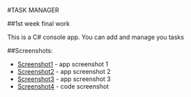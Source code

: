 #TASK MANAGER

##1st week final work

This is a C# console app. You can add and manage you tasks

##Screenshots:
* [Screenshot1](https://github.com/julas123/Task_Manager_app/blob/master/Warsztat_Juliusz/Warsztat_1_Juliusz/ProgramData/screenshots/screen1.PNG?raw=true) - app screenshot 1
* [Screenshot2](https://github.com/julas123/Task_Manager_app/blob/master/Warsztat_Juliusz/Warsztat_1_Juliusz/ProgramData/screenshots/screen2.PNG?raw=true) - app screenshot 2
* [Screenshot3](https://github.com/julas123/Task_Manager_app/blob/master/Warsztat_Juliusz/Warsztat_1_Juliusz/ProgramData/screenshots/screen3.PNG?raw=true) - app screenshot 3
* [Screenshot4](https://github.com/julas123/Task_Manager_app/blob/master/Warsztat_Juliusz/Warsztat_1_Juliusz/ProgramData/screenshots/code.PNG?raw=true) - code screenshot
